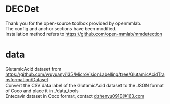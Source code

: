 # DECDet
Thank you for the open-source toolbox provided by openmmlab.   
The config and anchor sections have been modified.   
Installation method refers to https://github.com/open-mmlab/mmdetection  
# data
GlutamicAcid dataset from https://github.com/wuyuanyi135/MicroVisionLabelling/tree/GlutamicAcidTransformation/Dataset  
Convert the CSV data label of the GlutamicAcid dataset to the JSON format of Coco and place it in ./data_tools  
Entecavir dataset in Coco format, contact dzhenyu0918@163.com

